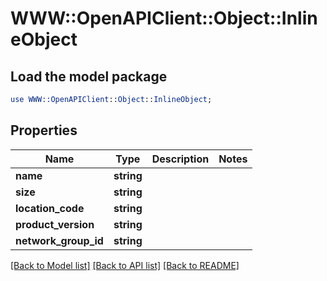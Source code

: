 # WWW::OpenAPIClient::Object::InlineObject

## Load the model package
```perl
use WWW::OpenAPIClient::Object::InlineObject;
```

## Properties
Name | Type | Description | Notes
------------ | ------------- | ------------- | -------------
**name** | **string** |  | 
**size** | **string** |  | 
**location_code** | **string** |  | 
**product_version** | **string** |  | 
**network_group_id** | **string** |  | 

[[Back to Model list]](../README.md#documentation-for-models) [[Back to API list]](../README.md#documentation-for-api-endpoints) [[Back to README]](../README.md)


